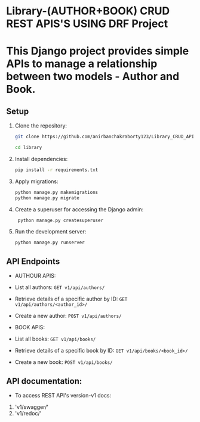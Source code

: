 # Library-(AUTHOR+BOOK) CRUD REST APIS'S USING DRF Project
 
# This Django project provides simple APIs to manage a relationship between two    models - Author and Book.

## Setup

1. Clone the repository:

   ```bash
   git clone https://github.com/anirbanchakraborty123/Library_CRUD_API.git
   
   cd library

2. Install dependencies:

    ```bash
    pip install -r requirements.txt
    ```

3. Apply migrations:

    ```bash
    python manage.py makemigrations
    python manage.py migrate
    ```
4. Create a superuser for accessing the Django admin:

   ```bash
    python manage.py createsuperuser
    ```
    
5. Run the development server:

    ```bash
    python manage.py runserver
    ```

## API Endpoints

 - AUTHOUR APIS:

- List all authors: `GET v1/api/authors/`
- Retrieve details of a specific author by ID: `GET v1/api/authors/<author_id>/`
- Create a new author: `POST v1/api/authors/`

 - BOOK APIS:

- List all books: `GET v1/api/books/`
- Retrieve details of a specific book by ID: `GET v1/api/books/<book_id>/`
- Create a new book: `POST v1/api/books/`

## API documentation:

- To access REST API's version-v1 docs:

 1. 'v1/swagger/'
 2. 'v1/redoc/'  


